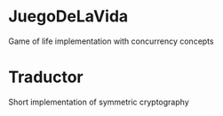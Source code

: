 # JuegoDeLaVida
Game of life implementation with concurrency concepts

# Traductor
Short implementation of symmetric cryptography
